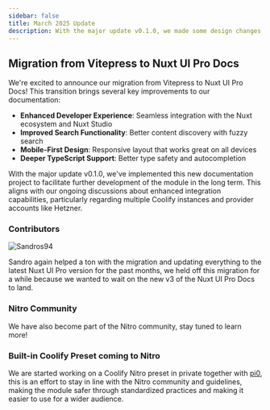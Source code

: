 ```yaml
---
sidebar: false
title: March 2025 Update
description: With the major update v0.1.0, we made some design changes and changed the docs to Nuxt UI Pro Docs that will benefit the module in the long term.
---
```


## Migration from Vitepress to Nuxt UI Pro Docs

We're excited to announce our migration from Vitepress to Nuxt UI Pro Docs! This transition brings several key improvements to our documentation:

- **Enhanced Developer Experience**: Seamless integration with the Nuxt ecosystem and Nuxt Studio
- **Improved Search Functionality**: Better content discovery with fuzzy search
- **Mobile-First Design**: Responsive layout that works great on all devices
- **Deeper TypeScript Support**: Better type safety and autocompletion

With the major update v0.1.0, we've implemented this new documentation project to facilitate further development of the module in the long term. This aligns with our ongoing discussions about enhanced integration capabilities, particularly regarding multiple Coolify instances and provider accounts like Hetzner.

### Contributors

![Sandros94](/img/sandros94.png)

Sandro again helped a ton with the migration and updating everything to the latest Nuxt UI Pro version for the past months, we held off this migration for a while because we wanted to wait on the new v3 of the Nuxt UI Pro Docs to land.

### Nitro Community

We have also become part of the Nitro community, stay tuned to learn more!

### Built-in Coolify Preset coming to Nitro

We are started working on a Coolify Nitro preset in private together with [pi0](https://github.com/pi0), this is an effort to stay in line with the Nitro community and guidelines, making the module safer through standardized practices and making it easier to use for a wider audience.


